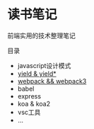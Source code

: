 # 读书笔记

前端实用的技术整理笔记

目录

- javascript设计模式
- [yield & yield*](./yield)
- [webpack && webpack3](./webpack)
- babel
- express
- koa & koa2
- vsc工具
- ...